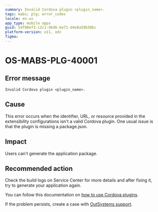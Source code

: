 ```yaml
---
summary: Invalid Cordova plugin <plugin_name>.
tags: mabs; plg; error_codes
locale: en-us
app_type: mobile apps
guid: 5df80ef3-c2c1-4bd6-be71-d4e8a59b30bc
platform-version: o11, odc
figma:
---
```


# OS-MABS-PLG-40001

## Error message

`Invalid Cordova plugin <plugin_name>.`

## Cause

This error occurs when the identifier, URL, or resource provided in the
extensibility configurations isn't a valid Cordova plugin. One usual issue is
that the plugin is missing a package.json.

## Impact

Users can't generate the application package.

## Recommended action

Check the build logs on Service Center for more details and after fixing it,
try to generate your application again.

You can follow this documentation on [how to use Cordova
plugins](https://success.outsystems.com/Documentation/11/Extensibility_and_Integration/Mobile_Plugins/Using_Cordova_Plugins).

If the problem persists, create a case with [OutSystems
support](https://www.outsystems.com/support/portal/open-support-case?ErrorCode=OS-MABS-PLG-40001).
